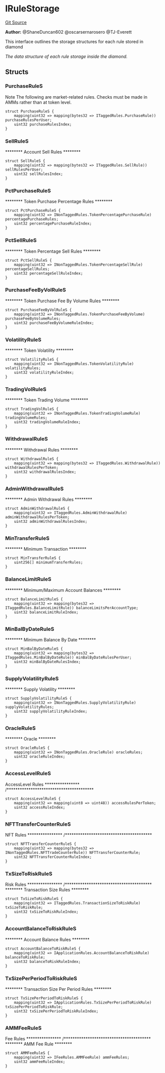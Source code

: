 # IRuleStorage
[Git Source](https://github.com/thrackle-io/rules-protocol/blob/941799bce65220406b4d9686c5c5f1ae7c99f4ee/src/economic/ruleStorage/IRuleStorage.sol)

**Author:**
@ShaneDuncan602 @oscarsernarosero @TJ-Everett

This interface outlines the storage structures for each rule stored in diamond

*The data structure of each rule storage inside the diamond.*


## Structs
### PurchaseRuleS
Note The following are market-related rules. Checks must be
made in AMMs rather than at token level.


```solidity
struct PurchaseRuleS {
    mapping(uint32 => mapping(bytes32 => ITaggedRules.PurchaseRule)) purchaseRulesPerUser;
    uint32 purchaseRulesIndex;
}
```

### SellRuleS
******** Account Sell Rules ********


```solidity
struct SellRuleS {
    mapping(uint32 => mapping(bytes32 => ITaggedRules.SellRule)) sellRulesPerUser;
    uint32 sellRulesIndex;
}
```

### PctPurchaseRuleS
******** Token Purchase Percentage Rules ********


```solidity
struct PctPurchaseRuleS {
    mapping(uint32 => INonTaggedRules.TokenPercentagePurchaseRule) percentagePurchaseRules;
    uint32 percentagePurchaseRuleIndex;
}
```

### PctSellRuleS
******** Token Percentage Sell Rules ********


```solidity
struct PctSellRuleS {
    mapping(uint32 => INonTaggedRules.TokenPercentageSellRule) percentageSellRules;
    uint32 percentageSellRuleIndex;
}
```

### PurchaseFeeByVolRuleS
******** Token Purchase Fee By Volume Rules ********


```solidity
struct PurchaseFeeByVolRuleS {
    mapping(uint32 => INonTaggedRules.TokenPurchaseFeeByVolume) purchaseFeeByVolumeRules;
    uint32 purchaseFeeByVolumeRuleIndex;
}
```

### VolatilityRuleS
******** Token Volatility ********


```solidity
struct VolatilityRuleS {
    mapping(uint32 => INonTaggedRules.TokenVolatilityRule) volatilityRules;
    uint32 volatilityRuleIndex;
}
```

### TradingVolRuleS
******** Token Trading Volume ********


```solidity
struct TradingVolRuleS {
    mapping(uint32 => INonTaggedRules.TokenTradingVolumeRule) tradingVolumeRules;
    uint32 tradingVolumeRuleIndex;
}
```

### WithdrawalRuleS
******** Withdrawal Rules ********


```solidity
struct WithdrawalRuleS {
    mapping(uint32 => mapping(bytes32 => ITaggedRules.WithdrawalRule)) withdrawalRulesPerToken;
    uint32 withdrawalRulesIndex;
}
```

### AdminWithdrawalRuleS
******** Admin Withdrawal Rules ********


```solidity
struct AdminWithdrawalRuleS {
    mapping(uint32 => ITaggedRules.AdminWithdrawalRule) adminWithdrawalRulesPerToken;
    uint32 adminWithdrawalRulesIndex;
}
```

### MinTransferRuleS
******** Minimum Transaction ********


```solidity
struct MinTransferRuleS {
    uint256[] minimumTransferRules;
}
```

### BalanceLimitRuleS
******** Minimum/Maximum Account Balances ********


```solidity
struct BalanceLimitRuleS {
    mapping(uint32 => mapping(bytes32 => ITaggedRules.BalanceLimitRule)) balanceLimitsPerAccountType;
    uint32 balanceLimitRuleIndex;
}
```

### MinBalByDateRuleS
******** Minimum Balance By Date ********


```solidity
struct MinBalByDateRuleS {
    mapping(uint32 => mapping(bytes32 => ITaggedRules.MinBalByDateRule)) minBalByDateRulesPerUser;
    uint32 minBalByDateRulesIndex;
}
```

### SupplyVolatilityRuleS
******** Supply Volatility ********


```solidity
struct SupplyVolatilityRuleS {
    mapping(uint32 => INonTaggedRules.SupplyVolatilityRule) supplyVolatilityRules;
    uint32 supplyVolatilityRuleIndex;
}
```

### OracleRuleS
******** Oracle ********


```solidity
struct OracleRuleS {
    mapping(uint32 => INonTaggedRules.OracleRule) oracleRules;
    uint32 oracleRuleIndex;
}
```

### AccessLevelRuleS
AccessLevel Rules ****************
/****************************************


```solidity
struct AccessLevelRuleS {
    mapping(uint32 => mapping(uint8 => uint48)) accessRulesPerToken;
    uint32 accessRuleIndex;
}
```

### NFTTransferCounterRuleS
NFT Rules ****************
/****************************************


```solidity
struct NFTTransferCounterRuleS {
    mapping(uint32 => mapping(bytes32 => INonTaggedRules.NFTTradeCounterRule)) NFTTransferCounterRule;
    uint32 NFTTransferCounterRuleIndex;
}
```

### TxSizeToRiskRuleS
Risk Rules ****************
/****************************************
******** Transaction Size Rules ********


```solidity
struct TxSizeToRiskRuleS {
    mapping(uint32 => ITaggedRules.TransactionSizeToRiskRule) txSizeToRiskRule;
    uint32 txSizeToRiskRuleIndex;
}
```

### AccountBalanceToRiskRuleS
******** Account Balance Rules ********


```solidity
struct AccountBalanceToRiskRuleS {
    mapping(uint32 => IApplicationRules.AccountBalanceToRiskRule) balanceToRiskRule;
    uint32 balanceToRiskRuleIndex;
}
```

### TxSizePerPeriodToRiskRuleS
******** Transaction Size Per Period Rules ********


```solidity
struct TxSizePerPeriodToRiskRuleS {
    mapping(uint32 => IApplicationRules.TxSizePerPeriodToRiskRule) txSizePerPeriodToRiskRule;
    uint32 txSizePerPeriodToRiskRuleIndex;
}
```

### AMMFeeRuleS
Fee Rules ****************
/****************************************
******** AMM Fee Rule ********


```solidity
struct AMMFeeRuleS {
    mapping(uint32 => IFeeRules.AMMFeeRule) ammFeeRules;
    uint32 ammFeeRuleIndex;
}
```

